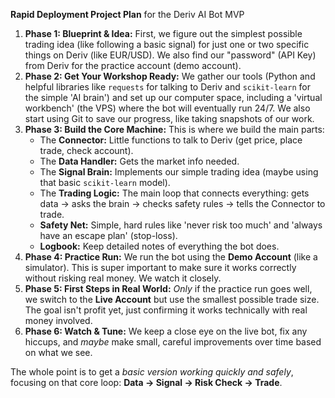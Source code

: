 **Rapid Deployment Project Plan** for the Deriv AI Bot MVP

1.  **Phase 1: Blueprint & Idea:** First, we figure out the simplest possible trading idea (like following a basic signal) for just one or two specific things on Deriv (like EUR/USD). We also find our "password" (API Key) from Deriv for the practice account (demo account).
2.  **Phase 2: Get Your Workshop Ready:** We gather our tools (Python and helpful libraries like `requests` for talking to Deriv and `scikit-learn` for the simple 'AI brain') and set up our computer space, including a 'virtual workbench' (the VPS) where the bot will eventually run 24/7. We also start using Git to save our progress, like taking snapshots of our work.
3.  **Phase 3: Build the Core Machine:** This is where we build the main parts:
    *   The **Connector:** Little functions to talk to Deriv (get price, place trade, check account).
    *   The **Data Handler:** Gets the market info needed.
    *   The **Signal Brain:** Implements our simple trading idea (maybe using that basic `scikit-learn` model).
    *   The **Trading Logic:** The main loop that connects everything: gets data -> asks the brain -> checks safety rules -> tells the Connector to trade.
    *   **Safety Net:** Simple, hard rules like 'never risk too much' and 'always have an escape plan' (stop-loss).
    *   **Logbook:** Keep detailed notes of everything the bot does.
4.  **Phase 4: Practice Run:** We run the bot using the **Demo Account** (like a simulator). This is super important to make sure it works correctly without risking real money. We watch it closely.
5.  **Phase 5: First Steps in Real World:** *Only* if the practice run goes well, we switch to the **Live Account** but use the smallest possible trade size. The goal isn't profit yet, just confirming it works technically with real money involved.
6.  **Phase 6: Watch & Tune:** We keep a close eye on the live bot, fix any hiccups, and *maybe* make small, careful improvements over time based on what we see.

The whole point is to get a *basic version working quickly and safely*, focusing on that core loop: **Data -> Signal -> Risk Check -> Trade**.